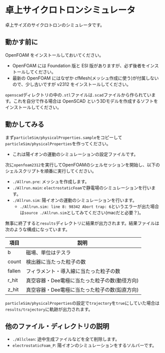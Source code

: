 # 卓上サイクロトロンシミュレータ

卓上サイズのサイクロトロンのシミュレータです。

## 動かす前に
OpenFOAM をインストールしておいてください。
- OpenFOAM には Foundation 版と ESI 版がありますが、必ず後者をインストールしてください。
- 最新の OpenFOAM にはなぜか cfMesh(メッシュ作成に使う)が付属しないので、少し古いですが v2312 をインストールしてください。

`openscad`ディレクトリの中の`.stl`ファイルは`.scad`ファイルから作られています。これを自分で作る場合は OpenSCAD という3Dモデルを作成するソフトをインストールしてください。

## 動かしてみる
まず`particleSim/physicalProperties.sample`をコピーして`particleSim/physicalProperties`を作ってください。
- これは陽イオンの運動のシミュレーションの設定ファイルです。

次に`openfoam2312`を実行してOpenFOAMのシェルセッションを開始し、以下のシェルスクリプトを順番に実行してください。
- `./Allrun.pre`: メッシュを作成します。
- `./Allrun.main`: `electrostaticFoam`で静電場のシミュレーションを行います。
- `./Allrun.sim`: 陽イオンの運動のシミュレーションを行います。
    - `./Allrun.sim: line 8: 98342 Abort trap: 6`というエラーが出た場合は`source ./Allrun.sim`としてみてください(macだと必要？)。

無事に終了すると`results`ディレクトリに結果が出力されます。結果ファイルは次のような構成になっています。

|項目|説明|
|---|---|
|b|磁場、単位はテスラ|
|count|検出器に当たった粒子の数|
|fallen|フィラメント・導入線に当たった粒子の数|
|r_hit|真空容器・Dee電極に当たった粒子の数(動径方向)|
|z_hit|真空容器・Dee電極に当たった粒子の数(鉛直方向)|

`particleSim/physicalProperties`の設定で`trajectory`を`true`にしていた場合は`results/trajectory`に軌跡が出力されます。

## 他のファイル・ディレクトリの説明
- `./Allclean`: 途中生成ファイルなどを全て削除します。
- `electrostaticFoam_P`: 陽イオンのシミュレーションをするソルバーです。
